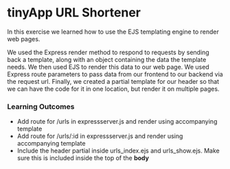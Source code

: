 # tinyApp URL Shortener

In this exercise we learned how to use the EJS templating engine to render web pages.

We used the Express render method to respond to requests by sending back a template, along with an object containing the data the template needs. We then used EJS to render this data to our web page. We used Express route parameters to pass data from our frontend to our backend via the request url. Finally, we created a partial template for our header so that we can have the code for it in one location, but render it on multiple pages.


### Learning Outcomes
- Add route for /urls in expressserver.js and render using accompanying template
- Add route for /urls/:id in expressserver.js and render using accompanying template
- Include the header partial inside urls_index.ejs and urls_show.ejs. Make sure this is included inside the top of the **body**